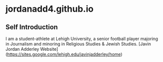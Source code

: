 # jordanadd4.github.io
## Self Introduction
I am a student-athlete at Lehigh University, a senior football player majoring in Journalism and minoring in Religious Studies & Jewish Studies.
[Javin Jordan Adderley Website] (https://sites.google.com/lehigh.edu/javinjadderley/home)

